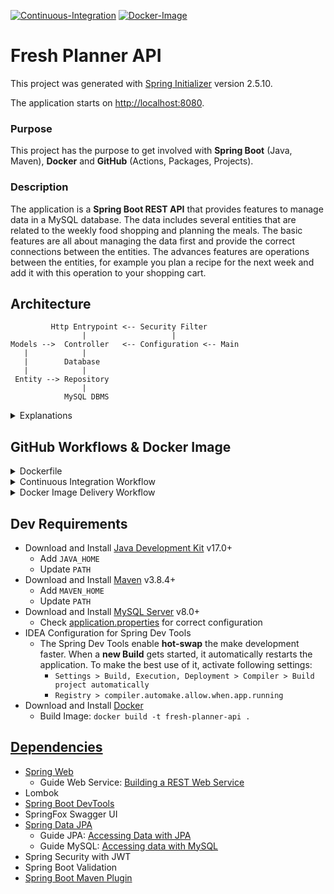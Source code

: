 [![Continuous-Integration](https://github.com/home-planner-group/fresh-planner-api/actions/workflows/ci.yml/badge.svg)](https://github.com/home-planner-group/fresh-planner-api/actions/workflows/ci.yml)
[![Docker-Image](https://github.com/home-planner-group/fresh-planner-api/actions/workflows/docker-image.yml/badge.svg)](https://github.com/home-planner-group/fresh-planner-api/actions/workflows/docker-image.yml)

# Fresh Planner API

This project was generated with [Spring Initializer](https://start.spring.io/) version 2.5.10.

The application starts on [http://localhost:8080](http://localhost:8080).

### Purpose

This project has the purpose to get involved with __Spring Boot__ (Java, Maven), __Docker__ and __GitHub__ (Actions,
Packages, Projects).

### Description

The application is a __Spring Boot REST API__ that provides features to manage data in a MySQL database. The data
includes several entities that are related to the weekly food shopping and planning the meals. The basic features are
all about managing the data first and provide the correct connections between the entities. The advances features are
operations between the entities, for example you plan a recipe for the next week and add it with this operation to your
shopping cart.

## Architecture

```
         Http Entrypoint <-- Security Filter
                |                   |
Models -->  Controller   <-- Configuration <-- Main
   |            |
   |        Database
   |            |
 Entity --> Repository
                |
            MySQL DBMS
```

<details>
  <summary>Explanations</summary>

* Http Entrypoint = `localhost:8080/request-path`
* Security Filter = [security-package](src/main/java/com/freshplanner/api/security)
* Configuration = [configuration-package](src/main/java/com/freshplanner/api/configuration)
* Main = [Main Class](src/main/java/com/freshplanner/api/Application.java)
* Controller = [controller-package](src/main/java/com/freshplanner/api/controller)
* Models = [model-package](src/main/java/com/freshplanner/api/model)
* Database = [DB-classes in database package](src/main/java/com/freshplanner/api/database)
* Repository = [Repository-classes in database package](src/main/java/com/freshplanner/api/database)
* Entity = [Entity-classes in database package](src/main/java/com/freshplanner/api/database)
* MySQL DBMS = `mysql://localhost:3306`

</details>

## GitHub Workflows & Docker Image

<details>
  <summary>Dockerfile</summary>

* [Dockerfile](Dockerfile)
  * Multistage Build: __Builder__ & __Runner__
  * Image with [Alpine JDK](https://hub.docker.com/_/openjdk) and the executable `JAR`
  * Exposes `Port 8080`
  * Uses by default __MySQL DB__ at `Port 3306`
  * Detailed configuration: [prod.properties](src/main/resources/application-prod.properties)

</details>

<details>
  <summary>Continuous Integration Workflow</summary>

* [.github/workflows/ci.yml](.github/workflows/ci.yml)
  * __Trigger:__ all pushes
  * Executes `mvn install`
  * Run `mvn test` with MySQL DB
  * Perform __CodeQL__ Analysis with Java

</details>

<details>
  <summary>Docker Image Delivery Workflow</summary>

* [.github/workflows/docker-image.yml](.github/workflows/docker-image.yml)
  * __Trigger:__ manual or on published release
  * Executes `docker build`
  * Execute `docker push` to GitHub Packages

</details>

## Dev Requirements

* Download and Install [Java Development Kit](https://www.oracle.com/java/technologies/downloads/#jdk17) v17.0+
    * Add `JAVA_HOME`
    * Update `PATH`
* Download and Install [Maven](https://maven.apache.org/download.cgi) v3.8.4+
    * Add `MAVEN_HOME`
    * Update `PATH`
* Download and Install [MySQL Server](https://dev.mysql.com/downloads/installer/) v8.0+
    * Check [application.properties](src/main/resources/application.properties) for correct configuration
* IDEA Configuration for Spring Dev Tools
    * The Spring Dev Tools enable __hot-swap__ the make development faster. When a __new Build__ gets started, it
      automatically restarts the application. To make the best use of it, activate following settings:
        * `Settings > Build, Execution, Deployment > Compiler > Build project automatically`
        * `Registry > compiler.automake.allow.when.app.running`
* Download and Install [Docker](https://docs.docker.com/desktop/windows/install/)
    * Build Image: `docker build -t fresh-planner-api .`

## [Dependencies](pom.xml)

* [Spring Web](https://docs.spring.io/spring-boot/docs/2.6.4/reference/htmlsingle/#boot-features-developing-web-applications)
    * Guide Web Service: [Building a REST Web Service](https://spring.io/guides/gs/rest-service/)
* Lombok
* [Spring Boot DevTools](https://docs.spring.io/spring-boot/docs/2.6.4/reference/htmlsingle/#using-boot-devtools)
* SpringFox Swagger UI
* [Spring Data JPA](https://docs.spring.io/spring-boot/docs/2.6.4/reference/htmlsingle/#boot-features-jpa-and-spring-data)
    * Guide JPA: [Accessing Data with JPA](https://spring.io/guides/gs/accessing-data-jpa/)
    * Guide MySQL: [Accessing data with MySQL](https://spring.io/guides/gs/accessing-data-mysql/)
* Spring Security with JWT
* Spring Boot Validation
* [Spring Boot Maven Plugin](https://docs.spring.io/spring-boot/docs/2.6.4/maven-plugin/reference/html/)
